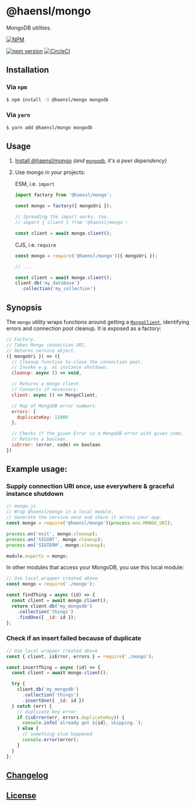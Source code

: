 # @haensl/mongo

MongoDB utilities.


[![NPM](https://nodei.co/npm/@haensl%2Fmongo.png?downloads=true)](https://nodei.co/npm/@haensl%2Fmongo/)

[![npm version](https://badge.fury.io/js/@haensl%2Fmongo.svg)](http://badge.fury.io/js/@haensl%2Fmongo)
[![CircleCI](https://circleci.com/gh/haensl/mongo.svg?style=svg)](https://circleci.com/gh/haensl/mongo)

## Installation

### Via `npm`

```bash
$ npm install -S @haensl/mongo mongodb
```

### Via `yarn`

```bash
$ yarn add @haensl/mongo mongodb
```

## Usage

1. [Install @haensl/mongo](#installation) _(and [`mongodb`](https://www.npmjs.com/package/mongodb), it's a peer dependency)_

2. Use mongo in your projects:


    ESM, i.e. `import`

    ```javascript
    import factory from '@haensl/mongo';

    const mongo = factory({ mongoUri });

    // Spreading the import works, too.
    // import { client } from '@haensl/mongo';

    const client = await mongo.client();
    ```

    CJS, i.e. `require`

    ```javascript
    const mongo = require('@haensl/mongo')({ mongoUri });

    // ...

    const client = await mongo.client();
    client.db('my_database')
      .collection('my_collection')
    ```

## Synopsis

The `mongo` utility wraps functions around getting a [`MongoClient`](), identifying errors and connection pool cleanup. It is exposed as a factory:

```javascript
// Factory.
// Takes Mongo connection URI.
// Returns service object.
({ mongoUri }) => ({
  // Cleanup function to close the connection pool.
  // Invoke e.g. at instance shutdown.
  cleanup: async () => void,

  // Returns a mongo client.
  // Connects if necessary.
  client: async () => MongoClient,

  // Map of MongoDB error numbers.
  errors: {
    duplicateKey: 11000
  },

  // Checks if the given Error is a MongoDB error with given code.
  // Returns a boolean.
  isError: (error, code) => boolean
})
```

## Example usage:

### Supply connection URI once, use everywhere & graceful instance shutdown

```javascript
// mongo.js
// Wrap @haensl/mongo in a local module.
// Generate the service once and share it across your app.
const mongo = require('@haensl/mongo')(process.env.MONGO_URI);

process.on('exit', mongo.cleanup);
process.on('SIGINT', mongo.cleanup);
process.on('SIGTERM', mongo.cleanup);

module.exports = mongo;
```

In other modules that access your MongoDB, you use this local module:

```javascript
// Use local wrapper created above
const mongo = require('./mongo');

const findThing = async (id) => {
  const client = await mongo.client();
  return client.db('my_mongodb')
    .collection('things')
    .findOne({ _id: id });
};
```

### Check if an insert failed because of duplicate

```javascript
// Use local wrapper created above
const { client, isError, errors } = require('./mongo');

const insertThing = async (id) => {
  const client = await mongo.client();

  try {
    client.db('my_mongodb')
      .collection('things')
      .insertOne({ _id: id })
  } catch (err) {
    // duplicate key error
    if (isError(err, errors.duplicateKey)) {
      console.info(`already got ${id}, skipping.`);
    } else {
      // something else happened
      console.error(error);
    }
  }
};
```

## [Changelog](CHANGELOG.md)

## [License](LICENSE)
